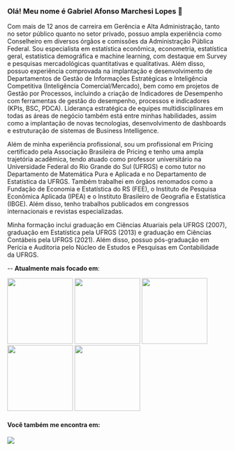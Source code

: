 ### Olá! Meu nome é Gabriel Afonso Marchesi Lopes 👋

Com mais de 12 anos de carreira em Gerência e Alta Administração, tanto no setor público quanto no setor privado, possuo ampla experiência como Conselheiro em diversos órgãos e comissões da Administração Pública Federal. Sou especialista em estatística econômica, econometria, estatística geral, estatística demográfica e machine learning, com destaque em Survey e pesquisas mercadológicas quantitativas e qualitativas. Além disso, possuo experiência comprovada na implantação e desenvolvimento de Departamentos de Gestão de Informações Estratégicas e Inteligência Competitiva (Inteligência Comercial/Mercado), bem como em projetos de Gestão por Processos, incluindo a criação de Indicadores de Desempenho com ferramentas de gestão do desempenho, processos e indicadores (KPIs, BSC, PDCA). Liderança estratégica de equipes multidisciplinares em todas as áreas de negócio também está entre minhas habilidades, assim como a implantação de novas tecnologias, desenvolvimento de dashboards e estruturação de sistemas de Business Intelligence.

Além de minha experiência profissional, sou um profissional em Pricing certificado pela Associação Brasileira de Pricing e tenho uma ampla trajetória acadêmica, tendo atuado como professor universitário na Universidade Federal do Rio Grande do Sul (UFRGS) e como tutor no Departamento de Matemática Pura e Aplicada e no Departamento de Estatística da UFRGS. Também trabalhei em órgãos renomados como a Fundação de Economia e Estatística do RS (FEE), o Instituto de Pesquisa Econômica Aplicada (IPEA) e o Instituto Brasileiro de Geografia e Estatística (IBGE). Além disso, tenho trabalhos publicados em congressos internacionais e revistas especializadas.

Minha formação inclui graduação em Ciências Atuariais pela UFRGS (2007), graduação em Estatística pela UFRGS (2013) e graduação em Ciências Contábeis pela UFRGS (2021). Além disso, possuo pós-graduação em Perícia e Auditoria pelo Núcleo de Estudos e Pesquisas em Contabilidade da UFRGS.

-- **Atualmente mais focado em**:
<div display="inline">
<img width="150" heigth="150" src="https://cdn.jsdelivr.net/gh/devicons/devicon/icons/python/python-original.svg" />
<img width="150" heigth="150" src="https://cdn.jsdelivr.net/gh/devicons/devicon/icons/r/r-original.svg" />
<img width="150" heigth="150" src="https://cdn.jsdelivr.net/gh/devicons/devicon/icons/microsoftsqlserver/microsoftsqlserver-plain-wordmark.svg" />
<img width="150" heigth="150" src="https://cdn.jsdelivr.net/gh/devicons/devicon/icons/spss/spss-original.svg" />
<img width="150" heigth="150" src="https://cdn.jsdelivr.net/gh/devicons/devicon/icons/latex/latex-original.svg" />       
</div>

#### Você também me encontra em:
<a href="https://www.linkedin.com/in/marchesilopes/">
<img src="https://img.shields.io/badge/linkedin-%230077B5.svg?style=for-the-badge&logo=linkedin&logoColor=white" />
</a>
          
          

<!--
**marchesilopes/marchesilopes** is a ✨ _special_ ✨ repository because its `README.md` (this file) appears on your GitHub profile.

Here are some ideas to get you started:

- 🔭 I’m currently working on ...
- 🌱 I’m currently learning ...
- 👯 I’m looking to collaborate on ...
- 🤔 I’m looking for help with ...
- 💬 Ask me about ...
- 📫 How to reach me: ...
- 😄 Pronouns: ...
- ⚡ Fun fact: ...
-->
